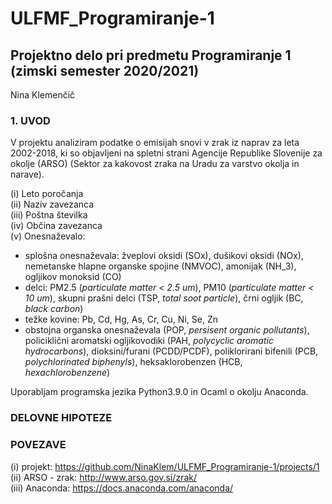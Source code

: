 # ULFMF_Programiranje-1

## Projektno delo pri predmetu Programiranje 1 (zimski semester 2020/2021) 

Nina Klemenčič

### 1. UVOD
V projektu analiziram podatke o emisijah snovi v zrak iz naprav za leta 2002-2018, ki so objavljeni na spletni strani Agencije Republike Slovenije za okolje (ARSO) (Sektor za kakovost zraka na Uradu za varstvo okolja in narave). 

(i)   Leto poročanja  
(ii)  Naziv zavezanca  
(iii) Poštna številka  
(iv)  Občina zavezanca  
(v)   Onesnaževalo:  
  - splošna onesnaževala: žveplovi oksidi (SOx), dušikovi oksidi (NOx), nemetanske hlapne organske spojine (NMVOC), amonijak (NH_3), ogljikov monoksid (CO)  
  - delci: PM2.5 (*particulate matter < 2.5 um*), PM10 (*particulate matter < 10 um*), skupni prašni delci (TSP, *total soot particle*), črni ogljik (BC, *black carbon*)  
  - težke kovine: Pb, Cd, Hg, As, Cr, Cu, Ni, Se, Zn  
  - obstojna organska onesnaževala (POP, *persisent organic pollutants*), policiklični aromatski ogljikovodiki (PAH, *polycyclic aromatic hydrocarbons*), dioksini/furani (PCDD/PCDF), poliklorirani bifenili (PCB, *polychlorinated biphenyls*), heksaklorobenzen (HCB, *hexachlorobenzene*)  

Uporabljam programska jezika Python3.9.0 in Ocaml o okolju Anaconda.

### DELOVNE HIPOTEZE

### POVEZAVE  
(i)   projekt: https://github.com/NinaKlem/ULFMF_Programiranje-1/projects/1  
(ii)  ARSO - zrak: http://www.arso.gov.si/zrak/  
(iii) Anaconda: https://docs.anaconda.com/anaconda/
